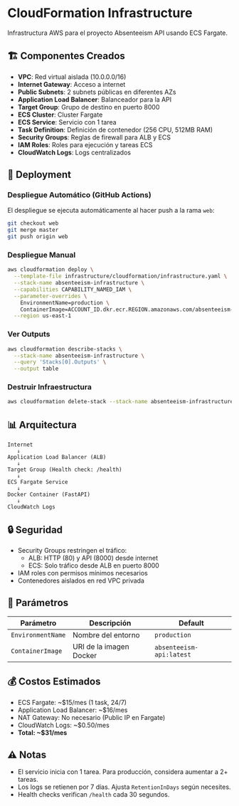 # CloudFormation Infrastructure

Infrastructura AWS para el proyecto Absenteeism API usando ECS Fargate.

## 🏗️ Componentes Creados

- **VPC**: Red virtual aislada (10.0.0.0/16)
- **Internet Gateway**: Acceso a internet
- **Public Subnets**: 2 subnets públicas en diferentes AZs
- **Application Load Balancer**: Balanceador para la API
- **Target Group**: Grupo de destino en puerto 8000
- **ECS Cluster**: Cluster Fargate
- **ECS Service**: Servicio con 1 tarea
- **Task Definition**: Definición de contenedor (256 CPU, 512MB RAM)
- **Security Groups**: Reglas de firewall para ALB y ECS
- **IAM Roles**: Roles para ejecución y tareas ECS
- **CloudWatch Logs**: Logs centralizados

## 🚀 Deployment

### Despliegue Automático (GitHub Actions)

El despliegue se ejecuta automáticamente al hacer push a la rama `web`:

```bash
git checkout web
git merge master
git push origin web
```

### Despliegue Manual

```bash
aws cloudformation deploy \
  --template-file infrastructure/cloudformation/infrastructure.yaml \
  --stack-name absenteeism-infrastructure \
  --capabilities CAPABILITY_NAMED_IAM \
  --parameter-overrides \
    EnvironmentName=production \
    ContainerImage=ACCOUNT_ID.dkr.ecr.REGION.amazonaws.com/absenteeism-api:latest \
  --region us-east-1
```

### Ver Outputs

```bash
aws cloudformation describe-stacks \
  --stack-name absenteeism-infrastructure \
  --query 'Stacks[0].Outputs' \
  --output table
```

### Destruir Infraestructura

```bash
aws cloudformation delete-stack --stack-name absenteeism-infrastructure
```

## 📊 Arquitectura

```
Internet
   ↓
Application Load Balancer (ALB)
   ↓
Target Group (Health check: /health)
   ↓
ECS Fargate Service
   ↓
Docker Container (FastAPI)
   ↓
CloudWatch Logs
```

## 🔒 Seguridad

- Security Groups restringen el tráfico:
  - ALB: HTTP (80) y API (8000) desde internet
  - ECS: Solo tráfico desde ALB en puerto 8000
- IAM roles con permisos mínimos necesarios
- Contenedores aislados en red VPC privada

## 📝 Parámetros

| Parámetro | Descripción | Default |
|-----------|-------------|---------|
| `EnvironmentName` | Nombre del entorno | `production` |
| `ContainerImage` | URI de la imagen Docker | `absenteeism-api:latest` |

## 💰 Costos Estimados

- ECS Fargate: ~$15/mes (1 task, 24/7)
- Application Load Balancer: ~$16/mes
- NAT Gateway: No necesario (Public IP en Fargate)
- CloudWatch Logs: ~$0.50/mes
- **Total: ~$31/mes**

## ⚠️ Notas

- El servicio inicia con 1 tarea. Para producción, considera aumentar a 2+ tareas.
- Los logs se retienen por 7 días. Ajusta `RetentionInDays` según necesites.
- Health checks verifican `/health` cada 30 segundos.

